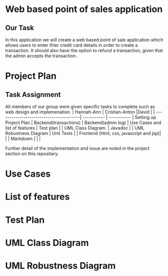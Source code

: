 # Web based point of sales application
## Our Task
In this application we will create a web based point of sale application which allows users to enter thier credit card details in order to create a transaction. It should also have the option to refund a transaction, given that the admin accepts the transaction. 

# Project Plan
## Task Assignment
All members of our group were given specific tasks to complete such as web design and implemenation.
| Hannah-Ann                              |   Cristian-Anton     |David | 
| ----------------------------------------| ----------- | -----------
| Setting up Project Plan                 |  Backend(transactions)           | Backend(admin log)
| Use Cases and list of features                            |  Test plan          |
| UML Class Diagram.                      |  Javadoc       |
| UML Robustness Diagram                  |  Unit Tests           |
| Frontend (html, css, javascript and jsp)|             |
| Markdown |                              |             |

Further detail of the implementation and issue are noted in the project section on this repositary.


# Use Cases

# List of features

# Test Plan

# UML Class Diagram

# UML Robustness Diagram

